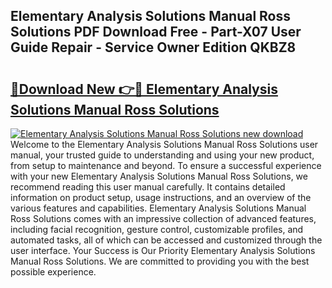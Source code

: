 ## Elementary Analysis Solutions Manual Ross Solutions PDF Download Free - Part-X07 User Guide Repair - Service Owner Edition QKBZ8

# <h2><a href="http://bc78377.oget.top/?id=Elementary+Analysis+Solutions+Manual+Ross+Solutions">🔗Download New 👉🔴 Elementary Analysis Solutions Manual Ross Solutions</a></h2>

[![Elementary Analysis Solutions Manual Ross Solutions new download](https://i.imgur.com/5g1atiW.png)](http://bc78377.oget.top/?id=Elementary+Analysis+Solutions+Manual+Ross+Solutions)
Welcome to the Elementary Analysis Solutions Manual Ross Solutions user manual, your trusted guide to understanding and using your new product, from setup to maintenance and beyond. To ensure a successful experience with your new Elementary Analysis Solutions Manual Ross Solutions, we recommend reading this user manual carefully. It contains detailed information on product setup, usage instructions, and an overview of the various features and capabilities. Elementary Analysis Solutions Manual Ross Solutions comes with an impressive collection of advanced features, including facial recognition, gesture control, customizable profiles, and automated tasks, all of which can be accessed and customized through the user interface. Your Success is Our Priority Elementary Analysis Solutions Manual Ross Solutions. We are committed to providing you with the best possible experience.
